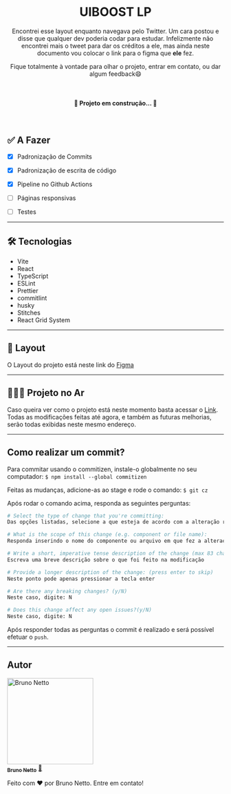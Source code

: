 <h1 align="center">UIBOOST LP</h1>

<p align="center">Encontrei esse layout enquanto navegava pelo Twitter. Um cara postou e disse que qualquer dev poderia codar para estudar. Infelizmente não encontrei mais o tweet para dar os créditos a ele, mas ainda neste documento vou colocar o link para o figma que <strong>ele</strong> fez.</p>

<p align="center">Fique totalmente à vontade para olhar o projeto, entrar em contato, ou dar algum feedback😄</p>

</br>

<h4 align="center"> 
	🚧 Projeto em construção...  🚧
</h4>

</br>

<h2>✅ A Fazer</h2>

- [x] Padronização de Commits
- [x] Padronização de escrita de código
- [x] Pipeline no Github Actions
- [ ] Páginas responsivas
- [ ] Testes


---

<h2>🛠 Tecnologias</h2>

- Vite
- React
- TypeScript
- ESLint
- Prettier
- commitlint
- husky
- Stitches
- React Grid System

---

<h2>🎨 Layout</h2>
<p>O Layout do projeto está neste link do <a href="https://www.figma.com/file/6coGyaVsmiKfzANpLpA6xe/App-%26-Landing-Page-(uiBoost)?node-id=0%3A1">Figma</a></p>


---

<h2>👨🏾‍💻 Projeto no Ar</h2>
<p>Caso queira ver como o projeto está neste momento basta acessar o <a href="https://nettobruno.github.io/uiboost-lp/">Link</a>. Todas as modificações feitas até agora, e também as futuras melhorias, serão todas exibidas neste mesmo endereço.</p>


---

<h2>Como realizar um commit?</h2>

Para commitar usando o commitizen, instale-o globalmente no seu computador:
```$ npm install --global commitizen```

Feitas as mudanças, adicione-as ao stage e rode o comando:
```$ git cz```

Após rodar o comando acima, responda as seguintes perguntas: 
```bash
# Select the type of change that you're committing:
Das opções listadas, selecione a que esteja de acordo com a alteração realizada. Ex: fix

# What is the scope of this change (e.g. component or file name):
Responda inserindo o nome do componente ou arquivo em que fez a alteração. Ex: changelog

# Write a short, imperative tense description of the change (max 83 chars)
Escreva uma breve descrição sobre o que foi feito na modificação

# Provide a longer description of the change: (press enter to skip)
Neste ponto pode apenas pressionar a tecla enter

# Are there any breaking changes? (y/N)
Neste caso, digite: N

# Does this change affect any open issues?(y/N)
Neste caso, digite: N
```

Após responder todas as perguntas o commit é realizado e será possível efetuar o `push`.

___

<h2>Autor</h2>

<a href="https://www.linkedin.com/in/bruno-netto-77434b187/">
 <img src="https://avatars.githubusercontent.com/u/38847034?v=4" width="200px;" alt="Bruno Netto"/>
 <br />
 <sub><b>Bruno Netto</b></sub></a> <a href="https://www.linkedin.com/in/bruno-netto-77434b187/" title="Linkedin">🚀</a>

Feito com ❤️ por Bruno Netto. Entre em contato!
